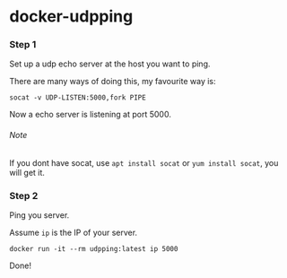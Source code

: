 # docker-udpping


### Step 1

Set up a udp echo server at the host you want to ping. 

There are many ways of doing this, my favourite way is:

```
socat -v UDP-LISTEN:5000,fork PIPE
```

Now a echo server is listening at port 5000. 

###### Note
If you dont have socat, use `apt install socat` or `yum install socat`, you will get it.

### Step 2

Ping you server.

Assume `ip` is the IP of your server.

```
docker run -it --rm udpping:latest ip 5000
```

Done!
